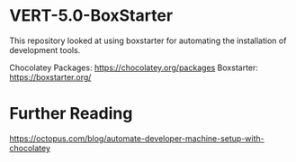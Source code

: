 # VERT-5.0-BoxStarter

This repository looked at using boxstarter for automating the installation of development tools.

Chocolatey Packages: https://chocolatey.org/packages
Boxstarter: https://boxstarter.org/

# Further Reading
https://octopus.com/blog/automate-developer-machine-setup-with-chocolatey
